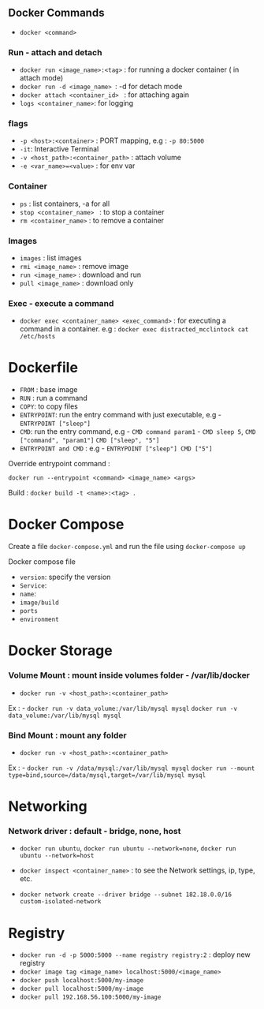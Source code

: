 ## Docker Commands

- `docker <command>`

### Run - attach and detach

- `docker run <image_name>:<tag>` : for running a docker container ( in attach mode)
- `docker run -d <image_name> `: -d for detach mode
- `docker attach <container_id> ` : for attaching again
- `logs <container_name>`: for logging

### flags 

- `-p <host>:<container>` : PORT mapping, e.g : `-p 80:5000`
- `-it`: Interactive Terminal
-  `-v <host_path>:<container_path>` : attach volume 
- `-e <var_name>=<value>` : for env var


### Container

- `ps` : list containers, -a for all
- `stop <container_name> ` : to stop a container
- `rm <container_name>` : to remove a container

### Images

- `images` : list images
- `rmi <image_name>` : remove image
- `run <image_name>` : download and run 
- `pull <image_name>` : download only

### Exec - execute a command

- `docker exec <container_name> <exec_command>` : for executing a command in a container. e.g : `docker exec distracted_mcclintock cat /etc/hosts`


# Dockerfile

- `FROM` : base image
- `RUN` : run a command
- `COPY`: to copy files
- `ENTRYPOINT`: run the entry command with just executable, e.g - `ENTRYPOINT ["sleep"]`
- `CMD`: run the entry command, e.g - `CMD command param1` - `CMD sleep 5`, `CMD ["command", "param1"]` `CMD ["sleep", "5"]`
- `ENTRYPOINT and CMD` : e.g - `ENTRYPOINT ["sleep"] CMD ["5"]`

Override entrypoint command : 

`docker run --entrypoint <command> <image_name> <args>`

Build : `docker build -t <name>:<tag> .`


# Docker Compose

Create a file `docker-compose.yml` and run the file using `docker-compose up`

Docker compose file

- `version`: specify the version
- `Service`: 
- `name`:
- `image/build`
- `ports`
- `environment`

# Docker Storage

### Volume Mount : mount inside volumes folder - /var/lib/docker

- `docker run -v <host_path>:<container_path>`

Ex : - `docker run -v data_volume:/var/lib/mysql mysql`
        `docker run -v data_volume:/var/lib/mysql mysql`

### Bind Mount : mount any folder 

- `docker run -v <host_path>:<container_path>`

Ex : - `docker run -v /data/mysql:/var/lib/mysql mysql`
`docker run --mount type=bind,source=/data/mysql,target=/var/lib/mysql mysql`


# Networking

### Network driver : default - bridge, none, host

- `docker run ubuntu`, `docker run ubuntu --network=none`, `docker run ubuntu --network=host`

- `docker inspect <container_name>` : to see the Network settings, ip, type, etc.

- `docker network create --driver bridge --subnet 182.18.0.0/16 custom-isolated-network`

# Registry

- `docker run -d -p 5000:5000 --name registry registry:2` : deploy new registry
- `docker image tag <image_name> localhost:5000/<image_name> ` 
- `docker push localhost:5000/my-image`
- `docker pull localhost:5000/my-image`
- `docker pull 192.168.56.100:5000/my-image`
